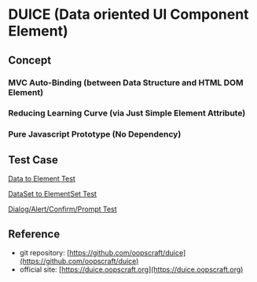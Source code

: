 # DUICE (Data oriented UI Component Element)

## Concept

### MVC Auto-Binding (between Data Structure and HTML DOM Element)

### Reducing Learning Curve (via Just Simple Element Attribute)

### Pure Javascript Prototype (No Dependency)


## Test Case

[Data to Element Test](test/ElementTest.html)

[DataSet to ElementSet Test](test/ElementSetTest.html)

[Dialog/Alert/Confirm/Prompt Test](test/dialog/Dialog.html)


## Reference
- git repository: [https://github.com/oopscraft/duice](https://github.com/oopscraft/duice)
- official site: [https://duice.oopscraft.org](https://duice.oopscraft.org)

